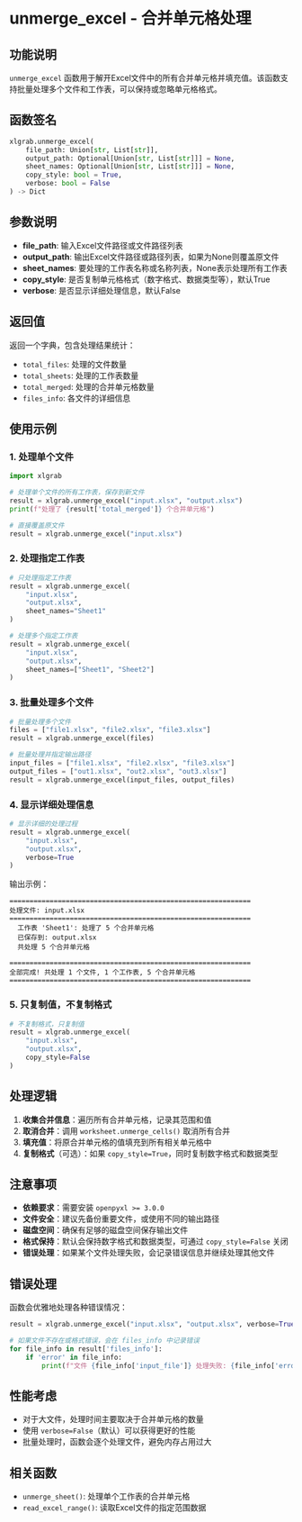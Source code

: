 # unmerge_excel - 合并单元格处理

## 功能说明

`unmerge_excel` 函数用于解开Excel文件中的所有合并单元格并填充值。该函数支持批量处理多个文件和工作表，可以保持或忽略单元格格式。

## 函数签名

```python
xlgrab.unmerge_excel(
    file_path: Union[str, List[str]], 
    output_path: Optional[Union[str, List[str]]] = None,
    sheet_names: Optional[Union[str, List[str]]] = None,
    copy_style: bool = True,
    verbose: bool = False
) -> Dict
```

## 参数说明

- **file_path**: 输入Excel文件路径或文件路径列表
- **output_path**: 输出Excel文件路径或路径列表，如果为None则覆盖原文件
- **sheet_names**: 要处理的工作表名称或名称列表，None表示处理所有工作表
- **copy_style**: 是否复制单元格格式（数字格式、数据类型等），默认True
- **verbose**: 是否显示详细处理信息，默认False

## 返回值

返回一个字典，包含处理结果统计：
- `total_files`: 处理的文件数量
- `total_sheets`: 处理的工作表数量
- `total_merged`: 处理的合并单元格数量
- `files_info`: 各文件的详细信息

## 使用示例

### 1. 处理单个文件

```python
import xlgrab

# 处理单个文件的所有工作表，保存到新文件
result = xlgrab.unmerge_excel("input.xlsx", "output.xlsx")
print(f"处理了 {result['total_merged']} 个合并单元格")

# 直接覆盖原文件
result = xlgrab.unmerge_excel("input.xlsx")
```

### 2. 处理指定工作表

```python
# 只处理指定工作表
result = xlgrab.unmerge_excel(
    "input.xlsx", 
    "output.xlsx", 
    sheet_names="Sheet1"
)

# 处理多个指定工作表
result = xlgrab.unmerge_excel(
    "input.xlsx", 
    "output.xlsx", 
    sheet_names=["Sheet1", "Sheet2"]
)
```

### 3. 批量处理多个文件

```python
# 批量处理多个文件
files = ["file1.xlsx", "file2.xlsx", "file3.xlsx"]
result = xlgrab.unmerge_excel(files)

# 批量处理并指定输出路径
input_files = ["file1.xlsx", "file2.xlsx", "file3.xlsx"]
output_files = ["out1.xlsx", "out2.xlsx", "out3.xlsx"]
result = xlgrab.unmerge_excel(input_files, output_files)
```

### 4. 显示详细处理信息

```python
# 显示详细的处理过程
result = xlgrab.unmerge_excel(
    "input.xlsx", 
    "output.xlsx", 
    verbose=True
)
```

输出示例：
```
============================================================
处理文件: input.xlsx
============================================================
  工作表 'Sheet1': 处理了 5 个合并单元格
  已保存到: output.xlsx
  共处理 5 个合并单元格

============================================================
全部完成! 共处理 1 个文件, 1 个工作表, 5 个合并单元格
============================================================
```

### 5. 只复制值，不复制格式

```python
# 不复制格式，只复制值
result = xlgrab.unmerge_excel(
    "input.xlsx", 
    "output.xlsx", 
    copy_style=False
)
```

## 处理逻辑

1. **收集合并信息**：遍历所有合并单元格，记录其范围和值
2. **取消合并**：调用 `worksheet.unmerge_cells()` 取消所有合并
3. **填充值**：将原合并单元格的值填充到所有相关单元格中
4. **复制格式**（可选）：如果 `copy_style=True`，同时复制数字格式和数据类型

## 注意事项

- **依赖要求**：需要安装 `openpyxl >= 3.0.0`
- **文件安全**：建议先备份重要文件，或使用不同的输出路径
- **磁盘空间**：确保有足够的磁盘空间保存输出文件
- **格式保持**：默认会保持数字格式和数据类型，可通过 `copy_style=False` 关闭
- **错误处理**：如果某个文件处理失败，会记录错误信息并继续处理其他文件

## 错误处理

函数会优雅地处理各种错误情况：

```python
result = xlgrab.unmerge_excel("input.xlsx", "output.xlsx", verbose=True)

# 如果文件不存在或格式错误，会在 files_info 中记录错误
for file_info in result['files_info']:
    if 'error' in file_info:
        print(f"文件 {file_info['input_file']} 处理失败: {file_info['error']}")
```

## 性能考虑

- 对于大文件，处理时间主要取决于合并单元格的数量
- 使用 `verbose=False`（默认）可以获得更好的性能
- 批量处理时，函数会逐个处理文件，避免内存占用过大

## 相关函数

- `unmerge_sheet()`: 处理单个工作表的合并单元格
- `read_excel_range()`: 读取Excel文件的指定范围数据
